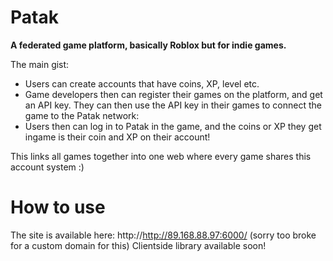 # Patak

**A federated game platform, basically Roblox but for indie games.**

The main gist:
- Users can create accounts that have coins, XP, level etc.
- Game developers then can register their games on the platform, and get an API key. They can then use the API key in their games to connect the game to the Patak network:
- Users then can log in to Patak in the game, and the coins or XP they get ingame is their coin and XP on their account!


This links all games together into one web where every game shares this account system :)

# How to use
The site is available here: http://http://89.168.88.97:6000/ (sorry too broke for a custom domain for this)
Clientside library available soon!
